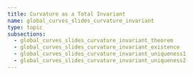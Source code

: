 ```yaml
---
title: Curvature as a Total Invariant
name: global_curves_slides_curvature_invariant
type: topic
subsections:
  - global_curves_slides_curvature_invariant_theorem
  - global_curves_slides_curvature_invariant_existence
  - global_curves_slides_curvature_invariant_uniqueness1
  - global_curves_slides_curvature_invariant_uniqueness2
---
```

